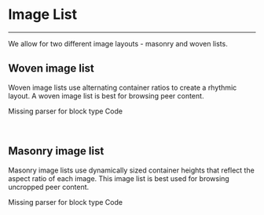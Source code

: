 
# Image List

---

We allow for two different image layouts - masonry and woven lists.

## Woven image list

Woven image lists use alternating container ratios to create a rhythmic layout. A woven image list is best for browsing peer content.



Missing parser for block type Code

 

## Masonry image list

Masonry image lists use dynamically sized container heights that reflect the aspect ratio of each image. This image list is best used for browsing uncropped peer content.



Missing parser for block type Code

 